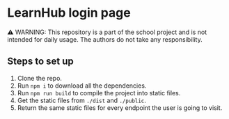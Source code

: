 # LearnHub login page

⚠️ WARNING: This repository is a part of the school project and is not intended for daily usage. The authors do not take any responsibility.

## Steps to set up

1. Clone the repo.
2. Run `npm i` to download all the dependencies.
3. Run `npm run build` to compile the project into static files.
4. Get the static files from `./dist` and `./public`.
5. Return the same static files for every endpoint the user is going to visit.
